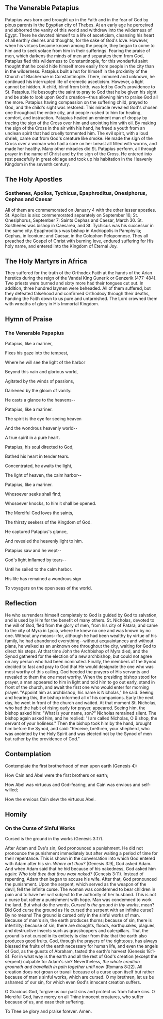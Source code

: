 ## The Venerable Patapius

Patapius was born and brought up in the Faith and in the fear of God by pious parents in the Egyptian city of Thebes. At an early age he perceived and abhorred the vanity of this world and withdrew into the wilderness of Egypt. There he devoted himself to a life of asceticism, cleansing his heart of all earthly desires and thoughts, for the sake of God's love. However, when his virtues became known among the people, they began to come to him and to seek solace from him in their sufferings. Fearing the praise of men, which darkens the minds of men and separates them from God, Patapius fled this wilderness to Constantinople, for this wonderful saint thought that he could hide himself more easily from people in the city than in the wilderness. Patapius built a hut for himself in the proximity of the Church of Blachernae in Constantinople. There, immured and unknown, he continued his interrupted life of eremetic asceticism. However, a light cannot be hidden. A child, blind from birth, was led by God's providence to St. Patapius. He besought the saint to pray to God that he be given his sight and be able to look upon God's creation--thus allowing him to praise God all the more. Patapius having compassion on the suffering child, prayed to God, and the child's sight was restored. This miracle revealed God's chosen one throughout the entire city, and people rushed to him for healing, comfort, and instruction. Patapius healed an eminent man of dropsy by tracing the sign of the Cross over him and anointing him with oil. By making the sign of the Cross in the air with his hand, he freed a youth from an unclean spirit that had cruelly tormented him. The evil spirit, with a loud shriek, came out from God's creature like smoke. He made the sign of the Cross over a woman who had a sore on her breast all filled with worms, and made her healthy. Many other miracles did St. Patapius perform, all through prayer in the name of Christ and by the sign of the Cross. He entered into rest peacefully in great old age and took up his habitation in the Heavenly Kingdom in the seventh century.

## The Holy Apostles

### Sosthenes, Apollos, Tychicus, Epaphroditus, Onesiphorus, Cephas and Caesar

All of them are commemorated on January 4 with the other lesser apostles. St. Apollos is also commemorated separately on September 10; St. Onesiphorus, September 7; Saints Cephas and Caesar, March 30. St. Sosthenes was bishop in Caesarea, and St. Tychicus was his successor in the same city. Epaphroditus was bishop in Andriopolis in Pamphylia; Cephas, in Iconium; and Caesar, in the Colophon Peloponnese. They all preached the Gospel of Christ with burning love, endured suffering for His holy name, and entered into the Kingdom of Eternal Joy.

## The Holy Martyrs in Africa

They suffered for the truth of the Orthodox Faith at the hands of the Arian heretics during the reign of the Vandal King Gunerik or Genzerik (477-484). Two priests were burned and sixty more had their tongues cut out. In addition, three hundred laymen were beheaded. All of them suffered, but they defeated falsehood and confirmed Orthodoxy through their deaths, handing the Faith down to us pure and untarnished. The Lord crowned them with wreaths of glory in His Immortal Kingdom.

## Hymn of Praise

### The Venerable Papapius

Patapius, like a mariner,

Fixes his gaze into the tempest,

Where he will see the light of the harbor

Beyond this vain and glorious world,

Agitated by the winds of passions,

Darkened by the gloom of vanity.

He casts a glance to the heavens--

Patapius, like a mariner.



The spirit is the eye for seeing heaven

And the wondrous heavenly world--

A true spirit in a pure heart.

Patapius, his soul directed to God,

Bathed his heart in tender tears.

Concentrated, he awaits the light,

The light of heaven, the calm harbor--

Patapius, like a mariner.



Whosoever seeks shall find;

Whosoever knocks, to him it shall be opened.

The Merciful God loves the saints,

The thirsty seekers of the Kingdom of God.

He captured Patapius's glance,

And revealed the heavenly light to him.

Patapius saw and he wept--

God's light inflamed by tears--

Until he sailed to the calm harbor.

His life has remained a wondrous sign

To voyagers on the open seas of the world. 

## Reflection

He who surrenders himself completely to God is guided by God to salvation, and is used by Him for the benefit of many others. St. Nicholas, devoted to the will of God, fled from the glory of men, from his city of Patara, and came to the city of Myra in Lycia, where he knew no one and was known by no one. Without any means--for, although he had been wealthy by virtue of his family, he had abandoned everything--without acquaintances and without plans, he walked as an unknown one throughout the city, waiting for God to direct his steps. At that time John the Archbishop of Myra died, and the Synod gathered for the election of a new archbishop, but could not agree on any person who had been nominated. Finally, the members of the Synod decided to fast and pray to God that He would designate the one who was most worthy of this calling. God heeded the prayers of His servants and revealed to them the one most worthy. When the presiding bishop stood for prayer, a man appeared to him in light and told him to go out early, stand in front of the church, and await the first one who would enter for morning prayer. "Appoint him as archbishop; his name is Nicholas," he said. Seeing and hearing this, the bishop informed all of his companions. Early the next day, he went in front of the church and waited. At that moment St. Nicholas, who had the habit of rising early for prayer, appeared. Seeing him, the bishop asked him: "What is your name, son?" Nicholas remained silent. The bishop again asked him, and he replied: "I am called Nicholas, O Bishop, the servant of your holiness." Then the bishop took him by the hand, brought him before the Synod, and said: "Receive, brethren, your shepherd, who was anointed by the Holy Spirit and was elected not by the Synod of men but rather by the providence of God."

## Contemplation

Contemplate the first brotherhood of men upon earth (Genesis 4):

How Cain and Abel were the first brothers on earth;

How Abel was virtuous and God-fearing, and Cain was envious and self-willed;

How the envious Cain slew the virtuous Abel.

## Homily

### On the Curse of Sinful Works

Cursed is the ground in thy works (Genesis 3:17).

After Adam and Eve's sin, God pronounced a punishment. He did not pronounce the punishment immediately but after waiting a period of time for their repentance. This is shown in the conversation into which God entered with Adam after his sin. *Where art thou?* (Genesis 3:9), God asked Adam. And when Adam said that he hid because of his nakedness, God asked him again: *Who told thee that thou wast naked?* (Genesis 3:11). Instead of repenting, Adam then began to accuse his wife. After that, God pronounced the punishment. Upon the serpent, which served as the weapon of the devil, fell the infinite curse. The woman was condemned to bear children in pain and to have her will subject to the authority of her husband. This is not a curse but rather a punishment with hope. Man was condemned to work the land. But what do the words, *Cursed is the ground in thy works*, mean? Did God curse the ground as He cursed the serpent with an infinite curse? By no means! The ground is cursed only in the sinful works of man. Because of man's sin, the earth produces thorns; because of sin, there is infertility; because of sin, there are droughts, floods, earthquakes, plagues, and destructive insects such as grasshoppers and caterpillars. That the ground is not cursed in its entirety is clear from this: that the earth also produces good fruits. God, through the prayers of the righteous, has always blessed the fruits of the earth necessary for human life, and even the angels of God, as the guests of Abraham, tasted the earth's harvest (Genesis 18:1-8). For in what way is the earth and all the rest of God's creation (except the serpent) culpable for Adam's sin? Nevertheless, *the whole creation groaneth and travaileth in pain together until now* (Romans 8:22). All creation does not groan or travail because of a curse upon itself but rather because of man's sinful works, which are cursed. O my brethren, let us be ashamed of our sin, for which even God's innocent creation suffers.

O Gracious God, forgive us our past sins and protect us from future sins. O Merciful God, have mercy on all Thine innocent creatures, who suffer because of us, and ease their suffering.

To Thee be glory and praise forever. Amen.
